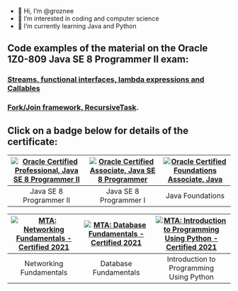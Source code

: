 - 👋 Hi, I’m @groznee
- 👀 I’m interested in coding and computer science
- 🌱 I’m currently learning Java and Python

## Code examples of the material on the Oracle 1Z0-809 Java SE 8 Programmer II exam: <!-- omit in toc -->

### [Streams, functional interfaces, lambda expressions and Callables](java_se8_streams_demo.java)  
### [Fork/Join framework, RecursiveTask](java_se8_fork_join_demo.java).


<!-- omit in toc -->
## Click on a badge below for details of the certificate:


<!--START_SECTION:badges-->

| [![Oracle Certified Professional, Java SE 8 Programmer II](https://images.credly.com/size/160x160/images/3e1a7290-fade-4be4-9bcd-1a7743294a81/Oracle_Professional_Badge__1_.png)](https://catalog-education.oracle.com/pls/certview/sharebadge?id=0A79ADD73499EED1668DD2414314094484A496D9224A0F0B4DB2F8702E593221 "Oracle Certified Professional, Java SE 8 Programmer II") | [![Oracle Certified Associate, Java SE 8 Programmer](https://images.credly.com/size/160x160/images/a9848abf-f8bd-474d-a9b4-6086da11a916/Oracle_Associates_Badge__1_.png)](http://www.credly.com/badges/5ff274e2-3990-494f-89de-0a4f3668a77a "Oracle Certified Associate, Java SE 8 Programmer") | [![Oracle Certified Foundations Associate, Java](https://images.credly.com/size/160x160/images/aeada4ab-bd8f-4c3c-bf4a-a9f2f4e04dd2/02a_Java_Foundations_Associate.png)](http://www.credly.com/badges/8803d57d-fc98-4c3a-bb3a-e3b0248c27d8 "Oracle Certified Foundations Associate, Java") |
| :---: | :---: | :---: |
| Java SE 8 Programmer II | Java SE 8 Programmer I | Java Foundations |






| [![MTA: Networking Fundamentals - Certified 2021](https://images.credly.com/size/128x128/images/2feaf613-be86-4d79-9cf8-c7aef82031c7/MTA-Networking_Fundamentals-600x600.png)](http://www.credly.com/badges/1de9dd8b-8ff3-4af3-b310-ac2704370e2d "MTA: Networking Fundamentals - Certified 2021") | [![MTA: Database Fundamentals - Certified 2021](https://images.credly.com/size/128x128/images/bcce29de-388a-421e-aa4e-49d08e5f6b8c/MTA-Database_Fundamentals-600x600.png)](http://www.credly.com/badges/0cfeef31-ae1a-4da9-b41b-6c433463068c "MTA: Database Fundamentals - Certified 2021") | [![MTA: Introduction to Programming Using Python - Certified 2021](https://images.credly.com/size/128x128/images/ebfba101-5b78-49b6-903a-ac9ad518fe8a/MTA-Introduction_to_Programming_Using_Python-600x600.png)](http://www.credly.com/badges/178d1cb9-88a7-47dc-9c92-fd20475d6298 "MTA: Introduction to Programming Using Python - Certified 2021") |
| :---: | :---: | :---: |
| Networking Fundamentals | Database Fundamentals |  Introduction to <br/> Programming <br/> Using Python |



<!--END_SECTION:badges-->

<!---
groznee/groznee is a ✨ special ✨ repository because its `README.md` (this file) appears on your GitHub profile.
You can click the Preview link to take a look at your changes.
--->
